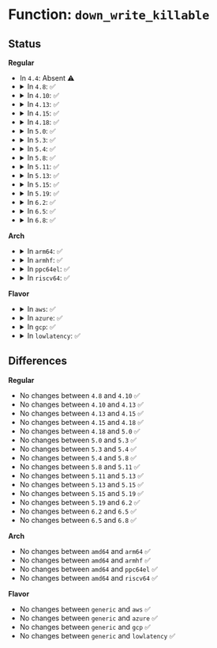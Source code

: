 # Function: <code>down_write_killable</code>

## Status
<b>Regular</b>
<ul>
<li>
In <code>4.4</code>: Absent ⚠️
</li>
<li>
<details>
<summary>In <code>4.8</code>: ✅</summary>

```c
int down_write_killable(struct rw_semaphore *sem);
```

**Collision:** Unique Global

**Inline:** No

**Transformation:** False

**Instances:**

```
In kernel/locking/rwsem.c (ffffffff8189cd50)
Location: kernel/locking/rwsem.c:63
Inline: False
Direct callers:
  - arch/x86/entry/vdso/vma.c:map_vdso
  - kernel/sys.c:SyS_prctl
  - kernel/events/uprobes.c:__create_xol_area
  - mm/util.c:vm_mmap_pgoff
  - mm/mlock.c:sys_munlockall
  - mm/mlock.c:SyS_mlockall
  - mm/mlock.c:SyS_mlockall
  - mm/mlock.c:SyS_munlock
  - mm/mlock.c:do_mlock
  - mm/mmap.c:vm_brk
  - mm/mmap.c:SyS_remap_file_pages
  - mm/mmap.c:SyS_munmap
  - mm/mmap.c:vm_munmap
  - mm/mmap.c:SyS_brk
  - mm/mprotect.c:SyS_mprotect
  - mm/mremap.c:SyS_mremap
  - mm/madvise.c:SyS_madvise
  - fs/exec.c:setup_arg_pages
  - fs/readdir.c:iterate_dir
  - fs/aio.c:aio_setup_ring
  - fs/coredump.c:do_coredump
  - fs/proc/task_mmu.c:clear_refs_write
  - fs/proc/task_mmu.c:clear_refs_write
  - ipc/shm.c:SyS_shmdt
  - ipc/shm.c:do_shmat
```
**Symbols:**

```
ffffffff8189cd50-ffffffff8189cd9f: down_write_killable (STB_GLOBAL)
```
</details>
</li>
<li>
<details>
<summary>In <code>4.10</code>: ✅</summary>

```c
int down_write_killable(struct rw_semaphore *sem);
```

**Collision:** Unique Global

**Inline:** No

**Transformation:** False

**Instances:**

```
In kernel/locking/rwsem.c (ffffffff818d1c30)
Location: kernel/locking/rwsem.c:63
Inline: False
Direct callers:
  - arch/x86/entry/vdso/vma.c:map_vdso
  - kernel/sys.c:SyS_prctl
  - kernel/events/uprobes.c:__create_xol_area
  - mm/util.c:vm_mmap_pgoff
  - mm/mlock.c:sys_munlockall
  - mm/mlock.c:SyS_mlockall
  - mm/mlock.c:SyS_mlockall
  - mm/mlock.c:SyS_munlock
  - mm/mlock.c:do_mlock
  - mm/mmap.c:vm_brk
  - mm/mmap.c:SyS_remap_file_pages
  - mm/mmap.c:SyS_munmap
  - mm/mmap.c:vm_munmap
  - mm/mmap.c:SyS_brk
  - mm/mprotect.c:do_mprotect_pkey
  - mm/mremap.c:SyS_mremap
  - mm/madvise.c:SyS_madvise
  - fs/exec.c:setup_arg_pages
  - fs/readdir.c:iterate_dir
  - fs/aio.c:aio_setup_ring
  - fs/coredump.c:do_coredump
  - fs/proc/task_mmu.c:clear_refs_write
  - fs/proc/task_mmu.c:clear_refs_write
  - ipc/shm.c:SyS_shmdt
  - ipc/shm.c:do_shmat
```
**Symbols:**

```
ffffffff818d1c30-ffffffff818d1c7f: down_write_killable (STB_GLOBAL)
```
</details>
</li>
<li>
<details>
<summary>In <code>4.13</code>: ✅</summary>

```c
int down_write_killable(struct rw_semaphore *sem);
```

**Collision:** Unique Global

**Inline:** No

**Transformation:** False

**Instances:**

```
In kernel/locking/rwsem.c (ffffffff81908e00)
Location: kernel/locking/rwsem.c:64
Inline: False
Direct callers:
  - arch/x86/entry/vdso/vma.c:map_vdso
  - kernel/sys.c:SyS_prctl
  - kernel/events/uprobes.c:__create_xol_area
  - mm/util.c:vm_mmap_pgoff
  - mm/mlock.c:sys_munlockall
  - mm/mlock.c:SyS_mlockall
  - mm/mlock.c:SyS_mlockall
  - mm/mlock.c:SyS_munlock
  - mm/mlock.c:do_mlock
  - mm/mmap.c:vm_brk_flags
  - mm/mmap.c:SyS_remap_file_pages
  - mm/mmap.c:vm_munmap
  - mm/mmap.c:SyS_brk
  - mm/mprotect.c:do_mprotect_pkey
  - mm/mremap.c:SyS_mremap
  - mm/madvise.c:SyS_madvise
  - fs/exec.c:setup_arg_pages
  - fs/readdir.c:iterate_dir
  - fs/aio.c:aio_setup_ring
  - fs/coredump.c:do_coredump
  - fs/proc/task_mmu.c:clear_refs_write
  - fs/proc/task_mmu.c:clear_refs_write
  - ipc/shm.c:SyS_shmdt
  - ipc/shm.c:do_shmat
```
**Symbols:**

```
ffffffff81908e00-ffffffff81908e4e: down_write_killable (STB_GLOBAL)
```
</details>
</li>
<li>
<details>
<summary>In <code>4.15</code>: ✅</summary>

```c
int down_write_killable(struct rw_semaphore *sem);
```

**Collision:** Unique Global

**Inline:** No

**Transformation:** False

**Instances:**

```
In kernel/locking/rwsem.c (ffffffff81992f10)
Location: kernel/locking/rwsem.c:81
Inline: False
Direct callers:
  - arch/x86/entry/vdso/vma.c:map_vdso
  - arch/x86/kernel/ldt.c:write_ldt
  - kernel/sys.c:SyS_prctl
  - kernel/events/uprobes.c:__create_xol_area
  - mm/util.c:vm_mmap_pgoff
  - mm/mlock.c:sys_munlockall
  - mm/mlock.c:SyS_mlockall
  - mm/mlock.c:SyS_munlock
  - mm/mlock.c:do_mlock
  - mm/mmap.c:vm_brk_flags
  - mm/mmap.c:SyS_remap_file_pages
  - mm/mmap.c:vm_munmap
  - mm/mmap.c:SyS_brk
  - mm/mprotect.c:do_mprotect_pkey
  - mm/mremap.c:SyS_mremap
  - mm/madvise.c:SyS_madvise
  - fs/exec.c:setup_arg_pages
  - fs/readdir.c:iterate_dir
  - fs/aio.c:aio_setup_ring
  - fs/coredump.c:do_coredump
  - fs/proc/task_mmu.c:clear_refs_write
  - fs/proc/task_mmu.c:clear_refs_write
  - ipc/shm.c:SyS_shmdt
  - ipc/shm.c:do_shmat
```
**Symbols:**

```
ffffffff81992f10-ffffffff81992f5e: down_write_killable (STB_GLOBAL)
```
</details>
</li>
<li>
<details>
<summary>In <code>4.18</code>: ✅</summary>

```c
int down_write_killable(struct rw_semaphore *sem);
```

**Collision:** Unique Global

**Inline:** No

**Transformation:** False

**Instances:**

```
In kernel/locking/rwsem.c (ffffffff819ef4f0)
Location: kernel/locking/rwsem.c:81
Inline: False
Direct callers:
  - arch/x86/entry/vdso/vma.c:map_vdso
  - arch/x86/kernel/ldt.c:write_ldt
  - kernel/fork.c:copy_mm
  - kernel/sys.c:__ia32_sys_prctl
  - kernel/sys.c:__x64_sys_prctl
  - kernel/events/uprobes.c:__create_xol_area
  - mm/util.c:vm_mmap_pgoff
  - mm/mlock.c:__x64_sys_munlockall
  - mm/mlock.c:__ia32_sys_mlockall
  - mm/mlock.c:__x64_sys_mlockall
  - mm/mlock.c:__ia32_sys_munlock
  - mm/mlock.c:__x64_sys_munlock
  - mm/mlock.c:do_mlock
  - mm/mmap.c:vm_brk_flags
  - mm/mmap.c:__ia32_sys_remap_file_pages
  - mm/mmap.c:__x64_sys_remap_file_pages
  - mm/mmap.c:vm_munmap
  - mm/mmap.c:__ia32_sys_brk
  - mm/mmap.c:__x64_sys_brk
  - mm/mprotect.c:do_mprotect_pkey
  - mm/mremap.c:__ia32_sys_mremap
  - mm/mremap.c:__x64_sys_mremap
  - mm/madvise.c:__ia32_sys_madvise
  - mm/madvise.c:__x64_sys_madvise
  - fs/exec.c:setup_arg_pages
  - fs/readdir.c:iterate_dir
  - fs/aio.c:aio_setup_ring
  - fs/coredump.c:do_coredump
  - fs/proc/task_mmu.c:clear_refs_write
  - fs/proc/task_mmu.c:clear_refs_write
  - ipc/shm.c:ksys_shmdt
  - ipc/shm.c:do_shmat
```
**Symbols:**

```
ffffffff819ef4f0-ffffffff819ef53e: down_write_killable (STB_GLOBAL)
```
</details>
</li>
<li>
<details>
<summary>In <code>5.0</code>: ✅</summary>

```c
int down_write_killable(struct rw_semaphore *sem);
```

**Collision:** Unique Global

**Inline:** No

**Transformation:** False

**Instances:**

```
In kernel/locking/rwsem.c (ffffffff81a2a830)
Location: kernel/locking/rwsem.c:81
Inline: False
Direct callers:
  - arch/x86/entry/vdso/vma.c:map_vdso
  - arch/x86/kernel/ldt.c:write_ldt
  - kernel/sys.c:__ia32_sys_prctl
  - kernel/sys.c:__x64_sys_prctl
  - kernel/events/uprobes.c:__create_xol_area
  - mm/util.c:vm_mmap_pgoff
  - mm/mlock.c:__x64_sys_munlockall
  - mm/mlock.c:__ia32_sys_mlockall
  - mm/mlock.c:__x64_sys_mlockall
  - mm/mlock.c:__ia32_sys_munlock
  - mm/mlock.c:__x64_sys_munlock
  - mm/mlock.c:do_mlock
  - mm/mmap.c:vm_brk_flags
  - mm/mmap.c:__ia32_sys_remap_file_pages
  - mm/mmap.c:__x64_sys_remap_file_pages
  - mm/mmap.c:__vm_munmap
  - mm/mmap.c:__ia32_sys_brk
  - mm/mmap.c:__x64_sys_brk
  - mm/mprotect.c:do_mprotect_pkey
  - mm/mremap.c:__ia32_sys_mremap
  - mm/mremap.c:__x64_sys_mremap
  - mm/madvise.c:__ia32_sys_madvise
  - mm/madvise.c:__x64_sys_madvise
  - fs/exec.c:setup_arg_pages
  - fs/readdir.c:iterate_dir
  - fs/aio.c:aio_setup_ring
  - fs/coredump.c:do_coredump
  - fs/proc/task_mmu.c:clear_refs_write
  - fs/proc/task_mmu.c:clear_refs_write
  - ipc/shm.c:ksys_shmdt
  - ipc/shm.c:do_shmat
```
**Symbols:**

```
ffffffff81a2a830-ffffffff81a2a87e: down_write_killable (STB_GLOBAL)
```
</details>
</li>
<li>
<details>
<summary>In <code>5.3</code>: ✅</summary>

```c
int down_write_killable(struct rw_semaphore *sem);
```

**Collision:** Unique Global

**Inline:** No

**Transformation:** False

**Instances:**

```
In kernel/locking/rwsem.c (ffffffff81a9af20)
Location: kernel/locking/rwsem.c:1508
Inline: False
Direct callers:
  - arch/x86/entry/vdso/vma.c:map_vdso
  - arch/x86/kernel/ldt.c:write_ldt
  - kernel/fork.c:dup_mmap
  - kernel/sys.c:__ia32_sys_prctl
  - kernel/sys.c:__x64_sys_prctl
  - kernel/events/uprobes.c:__create_xol_area
  - mm/util.c:vm_mmap_pgoff
  - mm/mlock.c:__x64_sys_munlockall
  - mm/mlock.c:__ia32_sys_mlockall
  - mm/mlock.c:__x64_sys_mlockall
  - mm/mlock.c:__ia32_sys_munlock
  - mm/mlock.c:__x64_sys_munlock
  - mm/mlock.c:do_mlock
  - mm/mmap.c:vm_brk_flags
  - mm/mmap.c:__ia32_sys_remap_file_pages
  - mm/mmap.c:__x64_sys_remap_file_pages
  - mm/mmap.c:__vm_munmap
  - mm/mmap.c:__ia32_sys_brk
  - mm/mmap.c:__x64_sys_brk
  - mm/mprotect.c:do_mprotect_pkey
  - mm/mremap.c:__ia32_sys_mremap
  - mm/mremap.c:__x64_sys_mremap
  - mm/madvise.c:__do_sys_madvise
  - fs/exec.c:setup_arg_pages
  - fs/readdir.c:iterate_dir
  - fs/aio.c:aio_setup_ring
  - fs/coredump.c:do_coredump
  - fs/proc/task_mmu.c:clear_refs_write
  - fs/proc/task_mmu.c:clear_refs_write
  - fs/configfs/dir.c:configfs_rmdir
  - ipc/shm.c:ksys_shmdt
  - ipc/shm.c:do_shmat
```
**Symbols:**

```
ffffffff81a9af20-ffffffff81a9af74: down_write_killable (STB_GLOBAL)
```
</details>
</li>
<li>
<details>
<summary>In <code>5.4</code>: ✅</summary>

```c
int down_write_killable(struct rw_semaphore *sem);
```

**Collision:** Unique Global

**Inline:** No

**Transformation:** False

**Instances:**

```
In kernel/locking/rwsem.c (ffffffff81ad2870)
Location: kernel/locking/rwsem.c:1542
Inline: False
Direct callers:
  - arch/x86/entry/vdso/vma.c:map_vdso
  - arch/x86/kernel/ldt.c:write_ldt
  - kernel/fork.c:dup_mmap
  - kernel/sys.c:__ia32_sys_prctl
  - kernel/sys.c:__x64_sys_prctl
  - kernel/events/uprobes.c:__create_xol_area
  - mm/util.c:vm_mmap_pgoff
  - mm/mlock.c:__x64_sys_munlockall
  - mm/mlock.c:__ia32_sys_mlockall
  - mm/mlock.c:__x64_sys_mlockall
  - mm/mlock.c:__ia32_sys_munlock
  - mm/mlock.c:__x64_sys_munlock
  - mm/mlock.c:do_mlock
  - mm/mmap.c:vm_brk_flags
  - mm/mmap.c:__ia32_sys_remap_file_pages
  - mm/mmap.c:__x64_sys_remap_file_pages
  - mm/mmap.c:__vm_munmap
  - mm/mmap.c:__ia32_sys_brk
  - mm/mmap.c:__x64_sys_brk
  - mm/mprotect.c:do_mprotect_pkey
  - mm/mremap.c:__ia32_sys_mremap
  - mm/mremap.c:__x64_sys_mremap
  - mm/madvise.c:__do_sys_madvise
  - fs/exec.c:setup_arg_pages
  - fs/readdir.c:iterate_dir
  - fs/aio.c:aio_setup_ring
  - fs/coredump.c:do_coredump
  - fs/proc/task_mmu.c:clear_refs_write
  - fs/proc/task_mmu.c:clear_refs_write
  - fs/configfs/dir.c:configfs_rmdir
  - ipc/shm.c:ksys_shmdt
  - ipc/shm.c:do_shmat
```
**Symbols:**

```
ffffffff81ad2870-ffffffff81ad28c4: down_write_killable (STB_GLOBAL)
```
</details>
</li>
<li>
<details>
<summary>In <code>5.8</code>: ✅</summary>

```c
int down_write_killable(struct rw_semaphore *sem);
```

**Collision:** Unique Global

**Inline:** No

**Transformation:** False

**Instances:**

```
In kernel/locking/rwsem.c (ffffffff81bca990)
Location: kernel/locking/rwsem.c:1539
Inline: False
Direct callers:
  - arch/x86/entry/vdso/vma.c:map_vdso
  - arch/x86/entry/vdso/vma.c:vdso_join_timens
  - arch/x86/kernel/ldt.c:write_ldt
  - kernel/fork.c:dup_mmap
  - kernel/sys.c:__do_sys_prctl
  - kernel/events/uprobes.c:xol_add_vma
  - mm/util.c:vm_mmap_pgoff
  - mm/mlock.c:__do_sys_munlockall
  - mm/mlock.c:__do_sys_mlockall
  - mm/mlock.c:__ia32_sys_munlock
  - mm/mlock.c:__x64_sys_munlock
  - mm/mlock.c:do_mlock
  - mm/mmap.c:vm_brk_flags
  - mm/mmap.c:__do_sys_remap_file_pages
  - mm/mmap.c:__vm_munmap
  - mm/mmap.c:__do_sys_brk
  - mm/mprotect.c:do_mprotect_pkey
  - mm/mremap.c:__do_sys_mremap
  - fs/exec.c:setup_arg_pages
  - fs/exec.c:__bprm_mm_init
  - fs/readdir.c:iterate_dir
  - fs/aio.c:aio_setup_ring
  - fs/coredump.c:coredump_wait
  - fs/proc/task_mmu.c:clear_refs_write
  - fs/proc/task_mmu.c:clear_refs_write
  - fs/configfs/dir.c:configfs_rmdir
  - ipc/shm.c:ksys_shmdt
  - ipc/shm.c:do_shmat
```
**Symbols:**

```
ffffffff81bca990-ffffffff81bca9e8: down_write_killable (STB_GLOBAL)
```
</details>
</li>
<li>
<details>
<summary>In <code>5.11</code>: ✅</summary>

```c
int down_write_killable(struct rw_semaphore *sem);
```

**Collision:** Unique Global

**Inline:** No

**Transformation:** False

**Instances:**

```
In kernel/locking/rwsem.c (ffffffff81c43800)
Location: kernel/locking/rwsem.c:1414
Inline: False
Direct callers:
  - arch/x86/entry/vdso/vma.c:map_vdso
  - arch/x86/kernel/ldt.c:write_ldt
  - kernel/fork.c:dup_mmap
  - kernel/sys.c:__do_sys_prctl
  - kernel/events/uprobes.c:xol_add_vma
  - mm/util.c:vm_mmap_pgoff
  - mm/mlock.c:__do_sys_munlockall
  - mm/mlock.c:__do_sys_mlockall
  - mm/mlock.c:__ia32_sys_munlock
  - mm/mlock.c:__x64_sys_munlock
  - mm/mlock.c:do_mlock
  - mm/mmap.c:vm_brk_flags
  - mm/mmap.c:__do_sys_remap_file_pages
  - mm/mmap.c:__vm_munmap
  - mm/mmap.c:__do_sys_brk
  - mm/mprotect.c:do_mprotect_pkey
  - mm/mremap.c:__do_sys_mremap
  - fs/exec.c:exec_mmap
  - fs/exec.c:exec_mmap
  - fs/exec.c:setup_arg_pages
  - fs/exec.c:__bprm_mm_init
  - fs/readdir.c:iterate_dir
  - fs/aio.c:aio_setup_ring
  - fs/coredump.c:dump_vma_snapshot
  - fs/coredump.c:coredump_wait
  - fs/proc/task_mmu.c:clear_refs_write
  - fs/configfs/dir.c:configfs_rmdir
  - ipc/shm.c:ksys_shmdt
  - ipc/shm.c:do_shmat
```
**Symbols:**

```
ffffffff81c43800-ffffffff81c43858: down_write_killable (STB_GLOBAL)
```
</details>
</li>
<li>
<details>
<summary>In <code>5.13</code>: ✅</summary>

```c
int down_write_killable(struct rw_semaphore *sem);
```

**Collision:** Unique Global

**Inline:** No

**Transformation:** False

**Instances:**

```
In kernel/locking/rwsem.c (ffffffff81c35630)
Location: kernel/locking/rwsem.c:1414
Inline: False
Direct callers:
  - arch/x86/entry/vdso/vma.c:map_vdso
  - arch/x86/kernel/ldt.c:write_ldt
  - kernel/fork.c:dup_mmap
  - kernel/sys.c:__do_sys_prctl
  - kernel/events/uprobes.c:__create_xol_area
  - mm/util.c:vm_mmap_pgoff
  - mm/mlock.c:__do_sys_munlockall
  - mm/mlock.c:__do_sys_mlockall
  - mm/mlock.c:__ia32_sys_munlock
  - mm/mlock.c:__x64_sys_munlock
  - mm/mlock.c:do_mlock
  - mm/mmap.c:vm_brk_flags
  - mm/mmap.c:__do_sys_remap_file_pages
  - mm/mmap.c:__vm_munmap
  - mm/mmap.c:__do_sys_brk
  - mm/mprotect.c:do_mprotect_pkey
  - mm/mremap.c:__do_sys_mremap
  - fs/exec.c:exec_mmap
  - fs/exec.c:exec_mmap
  - fs/exec.c:setup_arg_pages
  - fs/exec.c:__bprm_mm_init
  - fs/readdir.c:iterate_dir
  - fs/aio.c:aio_setup_ring
  - fs/coredump.c:dump_vma_snapshot
  - fs/coredump.c:coredump_wait
  - fs/proc/task_mmu.c:clear_refs_write
  - fs/configfs/dir.c:configfs_rmdir
  - ipc/shm.c:ksys_shmdt
  - ipc/shm.c:do_shmat
```
**Symbols:**

```
ffffffff81c35630-ffffffff81c35688: down_write_killable (STB_GLOBAL)
```
</details>
</li>
<li>
<details>
<summary>In <code>5.15</code>: ✅</summary>

```c
int down_write_killable(struct rw_semaphore *sem);
```

**Collision:** Unique Global

**Inline:** No

**Transformation:** False

**Instances:**

```
In kernel/locking/rwsem.c (ffffffff81d53e50)
Location: kernel/locking/rwsem.c:1531
Inline: False
Direct callers:
  - arch/x86/entry/vdso/vma.c:map_vdso
  - arch/x86/kernel/ldt.c:write_ldt
  - kernel/fork.c:dup_mmap
  - kernel/sys.c:__do_sys_prctl
  - kernel/events/uprobes.c:__create_xol_area
  - mm/util.c:vm_mmap_pgoff
  - mm/mlock.c:__do_sys_munlockall
  - mm/mlock.c:__do_sys_mlockall
  - mm/mlock.c:__ia32_sys_munlock
  - mm/mlock.c:__x64_sys_munlock
  - mm/mlock.c:do_mlock
  - mm/mmap.c:vm_brk_flags
  - mm/mmap.c:__do_sys_remap_file_pages
  - mm/mmap.c:__vm_munmap
  - mm/mmap.c:__do_sys_brk
  - mm/mprotect.c:do_mprotect_pkey
  - mm/mremap.c:__do_sys_mremap
  - fs/exec.c:exec_mmap
  - fs/exec.c:exec_mmap
  - fs/exec.c:setup_arg_pages
  - fs/exec.c:__bprm_mm_init
  - fs/readdir.c:iterate_dir
  - fs/aio.c:aio_setup_ring
  - fs/coredump.c:dump_vma_snapshot
  - fs/coredump.c:coredump_wait
  - fs/proc/task_mmu.c:clear_refs_write
  - fs/configfs/dir.c:configfs_rmdir
  - ipc/shm.c:ksys_shmdt
  - ipc/shm.c:do_shmat
```
**Symbols:**

```
ffffffff81d53e50-ffffffff81d53ea8: down_write_killable (STB_GLOBAL)
```
</details>
</li>
<li>
<details>
<summary>In <code>5.19</code>: ✅</summary>

```c
int down_write_killable(struct rw_semaphore *sem);
```

**Collision:** Unique Global

**Inline:** No

**Transformation:** False

**Instances:**

```
In kernel/locking/rwsem.c (ffffffff81f25c30)
Location: kernel/locking/rwsem.c:1560
Inline: False
Direct callers:
  - arch/x86/entry/vdso/vma.c:map_vdso
  - arch/x86/kernel/ldt.c:write_ldt
  - kernel/fork.c:dup_mmap
  - kernel/sys.c:__do_sys_prctl
  - kernel/events/uprobes.c:__create_xol_area
  - mm/util.c:vm_mmap_pgoff
  - mm/mlock.c:__do_sys_munlockall
  - mm/mlock.c:__do_sys_mlockall
  - mm/mlock.c:__ia32_sys_munlock
  - mm/mlock.c:__x64_sys_munlock
  - mm/mlock.c:do_mlock
  - mm/mmap.c:vm_brk_flags
  - mm/mmap.c:__do_sys_remap_file_pages
  - mm/mmap.c:__vm_munmap
  - mm/mmap.c:__do_sys_brk
  - mm/mprotect.c:do_mprotect_pkey
  - mm/mremap.c:__do_sys_mremap
  - mm/madvise.c:do_madvise
  - fs/exec.c:alloc_bprm
  - fs/exec.c:exec_mmap
  - fs/exec.c:exec_mmap
  - fs/exec.c:setup_arg_pages
  - fs/readdir.c:iterate_dir
  - fs/aio.c:aio_setup_ring
  - fs/coredump.c:dump_vma_snapshot
  - fs/proc/task_mmu.c:clear_refs_write
  - fs/configfs/dir.c:configfs_rmdir
  - ipc/shm.c:ksys_shmdt
  - ipc/shm.c:do_shmat
```
**Symbols:**

```
ffffffff81f25c30-ffffffff81f25c8b: down_write_killable (STB_GLOBAL)
```
</details>
</li>
<li>
<details>
<summary>In <code>6.2</code>: ✅</summary>

```c
int down_write_killable(struct rw_semaphore *sem);
```

**Collision:** Unique Global

**Inline:** No

**Transformation:** False

**Instances:**

```
In kernel/locking/rwsem.c (ffffffff820d1650)
Location: kernel/locking/rwsem.c:1581
Inline: False
Direct callers:
  - arch/x86/entry/vdso/vma.c:map_vdso
  - arch/x86/kernel/ldt.c:write_ldt
  - kernel/fork.c:dup_mmap
  - kernel/sys.c:__do_sys_prctl
  - kernel/events/uprobes.c:xol_add_vma
  - mm/util.c:vm_mmap_pgoff
  - mm/mlock.c:__do_sys_munlockall
  - mm/mlock.c:__do_sys_mlockall
  - mm/mlock.c:__ia32_sys_munlock
  - mm/mlock.c:__x64_sys_munlock
  - mm/mlock.c:do_mlock
  - mm/mmap.c:vm_brk_flags
  - mm/mmap.c:__do_sys_remap_file_pages
  - mm/mmap.c:__vm_munmap
  - mm/mmap.c:__do_sys_brk
  - mm/mprotect.c:do_mprotect_pkey
  - mm/mremap.c:__do_sys_mremap
  - mm/madvise.c:do_madvise
  - fs/exec.c:alloc_bprm
  - fs/exec.c:exec_mmap
  - fs/exec.c:setup_arg_pages
  - fs/readdir.c:iterate_dir
  - fs/aio.c:aio_setup_ring
  - fs/coredump.c:dump_vma_snapshot
  - fs/proc/task_mmu.c:clear_refs_write
  - fs/configfs/dir.c:configfs_rmdir
  - ipc/shm.c:ksys_shmdt
  - ipc/shm.c:do_shmat
```
**Symbols:**

```
ffffffff820d1650-ffffffff820d16d2: down_write_killable (STB_GLOBAL)
```
</details>
</li>
<li>
<details>
<summary>In <code>6.5</code>: ✅</summary>

```c
int down_write_killable(struct rw_semaphore *sem);
```

**Collision:** Unique Global

**Inline:** No

**Transformation:** False

**Instances:**

```
In kernel/locking/rwsem.c (ffffffff821559c0)
Location: kernel/locking/rwsem.c:1581
Inline: False
Direct callers:
  - arch/x86/entry/vdso/vma.c:map_vdso
  - arch/x86/kernel/process_64.c:prctl_enable_tagged_addr
  - arch/x86/kernel/ldt.c:write_ldt
  - kernel/fork.c:dup_mmap
  - kernel/sys.c:__do_sys_prctl
  - kernel/sys.c:__do_sys_prctl
  - kernel/events/uprobes.c:xol_add_vma
  - mm/util.c:vm_mmap_pgoff
  - mm/memory.c:lock_mm_and_find_vma
  - mm/mlock.c:__do_sys_munlockall
  - mm/mlock.c:__do_sys_mlockall
  - mm/mlock.c:__ia32_sys_munlock
  - mm/mlock.c:__x64_sys_munlock
  - mm/mlock.c:do_mlock
  - mm/mmap.c:vm_brk_flags
  - mm/mmap.c:__do_sys_remap_file_pages
  - mm/mmap.c:__vm_munmap
  - mm/mmap.c:expand_stack
  - mm/mmap.c:__do_sys_brk
  - mm/mprotect.c:do_mprotect_pkey
  - mm/mremap.c:__do_sys_mremap
  - mm/madvise.c:do_madvise
  - fs/exec.c:alloc_bprm
  - fs/exec.c:exec_mmap
  - fs/exec.c:setup_arg_pages
  - fs/aio.c:aio_setup_ring
  - fs/binfmt_elf.c:create_elf_tables
  - fs/compat_binfmt_elf.c:create_elf_tables
  - fs/coredump.c:dump_vma_snapshot
  - fs/proc/task_mmu.c:clear_refs_write
  - fs/configfs/dir.c:configfs_rmdir
  - ipc/shm.c:ksys_shmdt
  - ipc/shm.c:do_shmat
```
**Symbols:**

```
ffffffff821559c0-ffffffff82155a42: down_write_killable (STB_GLOBAL)
```
</details>
</li>
<li>
<details>
<summary>In <code>6.8</code>: ✅</summary>

```c
int down_write_killable(struct rw_semaphore *sem);
```

**Collision:** Unique Global

**Inline:** No

**Transformation:** False

**Instances:**

```
In kernel/locking/rwsem.c (ffffffff82238800)
Location: kernel/locking/rwsem.c:1587
Inline: False
Direct callers:
  - arch/x86/entry/vdso/vma.c:map_vdso
  - arch/x86/kernel/process_64.c:prctl_enable_tagged_addr
  - arch/x86/kernel/ldt.c:write_ldt
  - kernel/fork.c:dup_mmap
  - kernel/sys.c:__do_sys_prctl
  - kernel/sys.c:__do_sys_prctl
  - kernel/events/uprobes.c:xol_add_vma
  - mm/util.c:vm_mmap_pgoff
  - mm/memory.c:lock_mm_and_find_vma
  - mm/mlock.c:__do_sys_munlockall
  - mm/mlock.c:__do_sys_mlockall
  - mm/mlock.c:__ia32_sys_munlock
  - mm/mlock.c:__x64_sys_munlock
  - mm/mlock.c:do_mlock
  - mm/mmap.c:vm_brk_flags
  - mm/mmap.c:__do_sys_remap_file_pages
  - mm/mmap.c:__vm_munmap
  - mm/mmap.c:expand_stack
  - mm/mmap.c:__do_sys_brk
  - mm/mprotect.c:do_mprotect_pkey
  - mm/mremap.c:__do_sys_mremap
  - mm/madvise.c:do_madvise
  - fs/exec.c:alloc_bprm
  - fs/exec.c:exec_mmap
  - fs/exec.c:setup_arg_pages
  - fs/aio.c:aio_setup_ring
  - fs/binfmt_elf.c:create_elf_tables
  - fs/compat_binfmt_elf.c:create_elf_tables
  - fs/coredump.c:dump_vma_snapshot
  - fs/proc/task_mmu.c:clear_refs_write
  - fs/configfs/dir.c:configfs_rmdir
  - ipc/shm.c:ksys_shmdt
  - ipc/shm.c:do_shmat
```
**Symbols:**

```
ffffffff82238800-ffffffff82238882: down_write_killable (STB_GLOBAL)
```
</details>
</li>
</ul>
<b>Arch</b>
<ul>
<li>
<details>
<summary>In <code>arm64</code>: ✅</summary>

```c
int down_write_killable(struct rw_semaphore *sem);
```

**Collision:** Unique Global

**Inline:** No

**Transformation:** False

**Instances:**

```
In kernel/locking/rwsem.c (ffff800010da4d40)
Location: kernel/locking/rwsem.c:1542
Inline: False
Direct callers:
  - arch/arm64/kernel/vdso.c:arch_setup_additional_pages
  - arch/arm64/kernel/vdso.c:aarch32_setup_additional_pages
  - kernel/fork.c:dup_mmap
  - kernel/sys.c:__arm64_sys_prctl
  - kernel/events/uprobes.c:__create_xol_area
  - mm/util.c:vm_mmap_pgoff
  - mm/mlock.c:__arm64_sys_munlockall
  - mm/mlock.c:__arm64_sys_mlockall
  - mm/mlock.c:__arm64_sys_munlock
  - mm/mlock.c:do_mlock
  - mm/mmap.c:vm_brk_flags
  - mm/mmap.c:__arm64_sys_remap_file_pages
  - mm/mmap.c:__vm_munmap
  - mm/mmap.c:__arm64_sys_brk
  - mm/mprotect.c:__arm64_sys_mprotect
  - mm/mremap.c:__arm64_sys_mremap
  - mm/madvise.c:__arm64_sys_madvise
  - fs/exec.c:setup_arg_pages
  - fs/readdir.c:iterate_dir
  - fs/aio.c:aio_setup_ring
  - fs/coredump.c:do_coredump
  - fs/proc/task_mmu.c:clear_refs_write
  - fs/configfs/dir.c:configfs_rmdir
  - ipc/shm.c:ksys_shmdt
  - ipc/shm.c:do_shmat
```
**Symbols:**

```
ffff800010da4d40-ffff800010da4dcc: down_write_killable (STB_GLOBAL)
```
</details>
</li>
<li>
<details>
<summary>In <code>armhf</code>: ✅</summary>

```c
int down_write_killable(struct rw_semaphore *sem);
```

**Collision:** Unique Global

**Inline:** No

**Transformation:** False

**Instances:**

```
In kernel/locking/rwsem.c (c0e9cdb4)
Location: kernel/locking/rwsem.c:1542
Inline: False
Direct callers:
  - arch/arm/kernel/process.c:arch_setup_additional_pages
  - kernel/fork.c:dup_mmap
  - kernel/sys.c:__se_sys_prctl
  - kernel/events/uprobes.c:__create_xol_area
  - mm/util.c:vm_mmap_pgoff
  - mm/mlock.c:sys_munlockall
  - mm/mlock.c:__se_sys_mlockall
  - mm/mlock.c:__se_sys_munlock
  - mm/mlock.c:do_mlock
  - mm/mmap.c:vm_brk_flags
  - mm/mmap.c:__se_sys_remap_file_pages
  - mm/mmap.c:__vm_munmap
  - mm/mmap.c:__se_sys_brk
  - mm/mprotect.c:__se_sys_mprotect
  - mm/mremap.c:__se_sys_mremap
  - mm/madvise.c:__se_sys_madvise
  - fs/exec.c:__do_execve_file
  - fs/exec.c:setup_arg_pages
  - fs/readdir.c:iterate_dir
  - fs/aio.c:aio_setup_ring
  - fs/coredump.c:do_coredump
  - fs/proc/task_mmu.c:clear_refs_write
  - fs/configfs/dir.c:configfs_rmdir
  - ipc/shm.c:ksys_shmdt
  - ipc/shm.c:do_shmat
```
**Symbols:**

```
c0e9cdb4-c0e9ce30: down_write_killable (STB_GLOBAL)
```
</details>
</li>
<li>
<details>
<summary>In <code>ppc64el</code>: ✅</summary>

```c
int down_write_killable(struct rw_semaphore *sem);
```

**Collision:** Unique Global

**Inline:** No

**Transformation:** False

**Instances:**

```
In kernel/locking/rwsem.c (c000000000ee73b0)
Location: kernel/locking/rwsem.c:1542
Inline: False
Direct callers:
  - arch/powerpc/kernel/vdso.c:arch_setup_additional_pages
  - kernel/fork.c:dup_mmap
  - kernel/sys.c:__se_sys_prctl
  - kernel/events/uprobes.c:__create_xol_area
  - mm/util.c:vm_mmap_pgoff
  - mm/mlock.c:sys_munlockall
  - mm/mlock.c:__se_sys_mlockall
  - mm/mlock.c:__se_sys_munlock
  - mm/mlock.c:do_mlock
  - mm/mmap.c:vm_brk_flags
  - mm/mmap.c:__se_sys_remap_file_pages
  - mm/mmap.c:__vm_munmap
  - mm/mmap.c:__se_sys_brk
  - mm/mprotect.c:__se_sys_mprotect
  - mm/mremap.c:__se_sys_mremap
  - mm/madvise.c:__se_sys_madvise
  - fs/exec.c:setup_arg_pages
  - fs/readdir.c:iterate_dir
  - fs/aio.c:aio_setup_ring
  - fs/coredump.c:do_coredump
  - fs/proc/task_mmu.c:clear_refs_write
  - fs/configfs/dir.c:configfs_rmdir
  - ipc/shm.c:ksys_shmdt
  - ipc/shm.c:do_shmat
```
**Symbols:**

```
c000000000ee73b0-c000000000ee7458: down_write_killable (STB_GLOBAL)
```
</details>
</li>
<li>
<details>
<summary>In <code>riscv64</code>: ✅</summary>

```c
int down_write_killable(struct rw_semaphore *sem);
```

**Collision:** Unique Global

**Inline:** No

**Transformation:** False

**Instances:**

```
In kernel/locking/rwsem.c (ffffffe0008c7b92)
Location: kernel/locking/rwsem.c:1542
Inline: False
Direct callers:
  - kernel/fork.c:dup_mmap
  - kernel/sys.c:__se_sys_prctl
  - mm/util.c:vm_mmap_pgoff
  - mm/mlock.c:sys_munlockall
  - mm/mlock.c:__se_sys_mlockall
  - mm/mlock.c:__se_sys_munlock
  - mm/mlock.c:do_mlock
  - mm/mmap.c:vm_brk_flags
  - mm/mmap.c:__se_sys_remap_file_pages
  - mm/mmap.c:__vm_munmap
  - mm/mmap.c:__se_sys_brk
  - mm/mprotect.c:__se_sys_mprotect
  - mm/mremap.c:__se_sys_mremap
  - mm/madvise.c:__se_sys_madvise
  - fs/exec.c:__do_execve_file
  - fs/exec.c:setup_arg_pages
  - fs/readdir.c:iterate_dir
  - fs/aio.c:aio_setup_ring
  - fs/coredump.c:do_coredump
  - fs/proc/task_mmu.c:clear_refs_write
  - fs/configfs/dir.c:configfs_rmdir
  - ipc/shm.c:ksys_shmdt
  - ipc/shm.c:do_shmat
```
**Symbols:**

```
ffffffe0008c7b92-ffffffe0008c7bf0: down_write_killable (STB_GLOBAL)
```
</details>
</li>
</ul>
<b>Flavor</b>
<ul>
<li>
<details>
<summary>In <code>aws</code>: ✅</summary>

```c
int down_write_killable(struct rw_semaphore *sem);
```

**Collision:** Unique Global

**Inline:** No

**Transformation:** False

**Instances:**

```
In kernel/locking/rwsem.c (ffffffff81a716e0)
Location: kernel/locking/rwsem.c:1542
Inline: False
Direct callers:
  - arch/x86/entry/vdso/vma.c:map_vdso
  - arch/x86/kernel/ldt.c:write_ldt
  - kernel/fork.c:dup_mmap
  - kernel/sys.c:__ia32_sys_prctl
  - kernel/sys.c:__x64_sys_prctl
  - kernel/events/uprobes.c:__create_xol_area
  - mm/util.c:vm_mmap_pgoff
  - mm/mlock.c:__x64_sys_munlockall
  - mm/mlock.c:__ia32_sys_mlockall
  - mm/mlock.c:__x64_sys_mlockall
  - mm/mlock.c:__ia32_sys_munlock
  - mm/mlock.c:__x64_sys_munlock
  - mm/mlock.c:do_mlock
  - mm/mmap.c:vm_brk_flags
  - mm/mmap.c:__ia32_sys_remap_file_pages
  - mm/mmap.c:__x64_sys_remap_file_pages
  - mm/mmap.c:__vm_munmap
  - mm/mmap.c:__ia32_sys_brk
  - mm/mmap.c:__x64_sys_brk
  - mm/mprotect.c:do_mprotect_pkey
  - mm/mremap.c:__ia32_sys_mremap
  - mm/mremap.c:__x64_sys_mremap
  - mm/madvise.c:__do_sys_madvise
  - fs/exec.c:setup_arg_pages
  - fs/readdir.c:iterate_dir
  - fs/aio.c:aio_setup_ring
  - fs/coredump.c:do_coredump
  - fs/proc/task_mmu.c:clear_refs_write
  - fs/proc/task_mmu.c:clear_refs_write
  - fs/configfs/dir.c:configfs_rmdir
  - ipc/shm.c:ksys_shmdt
  - ipc/shm.c:do_shmat
```
**Symbols:**

```
ffffffff81a716e0-ffffffff81a71734: down_write_killable (STB_GLOBAL)
```
</details>
</li>
<li>
<details>
<summary>In <code>azure</code>: ✅</summary>

```c
int down_write_killable(struct rw_semaphore *sem);
```

**Collision:** Unique Global

**Inline:** No

**Transformation:** False

**Instances:**

```
In kernel/locking/rwsem.c (ffffffff81a2dad0)
Location: kernel/locking/rwsem.c:1542
Inline: False
Direct callers:
  - arch/x86/entry/vdso/vma.c:map_vdso
  - arch/x86/kernel/ldt.c:write_ldt
  - kernel/fork.c:dup_mmap
  - kernel/sys.c:__ia32_sys_prctl
  - kernel/sys.c:__x64_sys_prctl
  - kernel/events/uprobes.c:__create_xol_area
  - mm/util.c:vm_mmap_pgoff
  - mm/mlock.c:__x64_sys_munlockall
  - mm/mlock.c:__ia32_sys_mlockall
  - mm/mlock.c:__x64_sys_mlockall
  - mm/mlock.c:__ia32_sys_munlock
  - mm/mlock.c:__x64_sys_munlock
  - mm/mlock.c:do_mlock
  - mm/mmap.c:vm_brk_flags
  - mm/mmap.c:__ia32_sys_remap_file_pages
  - mm/mmap.c:__x64_sys_remap_file_pages
  - mm/mmap.c:__vm_munmap
  - mm/mmap.c:__ia32_sys_brk
  - mm/mmap.c:__x64_sys_brk
  - mm/mprotect.c:do_mprotect_pkey
  - mm/mremap.c:__ia32_sys_mremap
  - mm/mremap.c:__x64_sys_mremap
  - mm/madvise.c:__do_sys_madvise
  - fs/exec.c:setup_arg_pages
  - fs/readdir.c:iterate_dir
  - fs/aio.c:aio_setup_ring
  - fs/coredump.c:do_coredump
  - fs/proc/task_mmu.c:clear_refs_write
  - fs/proc/task_mmu.c:clear_refs_write
  - fs/configfs/dir.c:configfs_rmdir
  - ipc/shm.c:ksys_shmdt
  - ipc/shm.c:do_shmat
```
**Symbols:**

```
ffffffff81a2dad0-ffffffff81a2db24: down_write_killable (STB_GLOBAL)
```
</details>
</li>
<li>
<details>
<summary>In <code>gcp</code>: ✅</summary>

```c
int down_write_killable(struct rw_semaphore *sem);
```

**Collision:** Unique Global

**Inline:** No

**Transformation:** False

**Instances:**

```
In kernel/locking/rwsem.c (ffffffff81addaf0)
Location: kernel/locking/rwsem.c:1542
Inline: False
Direct callers:
  - arch/x86/entry/vdso/vma.c:map_vdso
  - arch/x86/kernel/ldt.c:write_ldt
  - kernel/fork.c:dup_mmap
  - kernel/sys.c:__ia32_sys_prctl
  - kernel/sys.c:__x64_sys_prctl
  - kernel/events/uprobes.c:__create_xol_area
  - mm/util.c:vm_mmap_pgoff
  - mm/mlock.c:__x64_sys_munlockall
  - mm/mlock.c:__ia32_sys_mlockall
  - mm/mlock.c:__x64_sys_mlockall
  - mm/mlock.c:__ia32_sys_munlock
  - mm/mlock.c:__x64_sys_munlock
  - mm/mlock.c:do_mlock
  - mm/mmap.c:vm_brk_flags
  - mm/mmap.c:__ia32_sys_remap_file_pages
  - mm/mmap.c:__x64_sys_remap_file_pages
  - mm/mmap.c:__vm_munmap
  - mm/mmap.c:__ia32_sys_brk
  - mm/mmap.c:__x64_sys_brk
  - mm/mprotect.c:do_mprotect_pkey
  - mm/mremap.c:__ia32_sys_mremap
  - mm/mremap.c:__x64_sys_mremap
  - mm/madvise.c:__do_sys_madvise
  - fs/exec.c:setup_arg_pages
  - fs/readdir.c:iterate_dir
  - fs/aio.c:aio_setup_ring
  - fs/coredump.c:do_coredump
  - fs/proc/task_mmu.c:clear_refs_write
  - fs/proc/task_mmu.c:clear_refs_write
  - fs/configfs/dir.c:configfs_rmdir
  - ipc/shm.c:ksys_shmdt
  - ipc/shm.c:do_shmat
```
**Symbols:**

```
ffffffff81addaf0-ffffffff81addb44: down_write_killable (STB_GLOBAL)
```
</details>
</li>
<li>
<details>
<summary>In <code>lowlatency</code>: ✅</summary>

```c
int down_write_killable(struct rw_semaphore *sem);
```

**Collision:** Unique Global

**Inline:** No

**Transformation:** False

**Instances:**

```
In kernel/locking/rwsem.c (ffffffff81ae9fc0)
Location: kernel/locking/rwsem.c:1542
Inline: False
Direct callers:
  - arch/x86/entry/vdso/vma.c:map_vdso
  - arch/x86/kernel/ldt.c:write_ldt
  - kernel/fork.c:dup_mmap
  - kernel/sys.c:__ia32_sys_prctl
  - kernel/sys.c:__x64_sys_prctl
  - kernel/events/uprobes.c:__create_xol_area
  - mm/util.c:vm_mmap_pgoff
  - mm/mlock.c:__x64_sys_munlockall
  - mm/mlock.c:__ia32_sys_mlockall
  - mm/mlock.c:__x64_sys_mlockall
  - mm/mlock.c:__ia32_sys_munlock
  - mm/mlock.c:__x64_sys_munlock
  - mm/mlock.c:do_mlock
  - mm/mmap.c:vm_brk_flags
  - mm/mmap.c:__ia32_sys_remap_file_pages
  - mm/mmap.c:__x64_sys_remap_file_pages
  - mm/mmap.c:__vm_munmap
  - mm/mmap.c:__ia32_sys_brk
  - mm/mmap.c:__x64_sys_brk
  - mm/mprotect.c:do_mprotect_pkey
  - mm/mremap.c:__ia32_sys_mremap
  - mm/mremap.c:__x64_sys_mremap
  - mm/madvise.c:__do_sys_madvise
  - fs/exec.c:setup_arg_pages
  - fs/readdir.c:iterate_dir
  - fs/aio.c:aio_setup_ring
  - fs/coredump.c:do_coredump
  - fs/proc/task_mmu.c:clear_refs_write
  - fs/proc/task_mmu.c:clear_refs_write
  - fs/configfs/dir.c:configfs_rmdir
  - ipc/shm.c:ksys_shmdt
  - ipc/shm.c:do_shmat
```
**Symbols:**

```
ffffffff81ae9fc0-ffffffff81aea000: down_write_killable (STB_GLOBAL)
```
</details>
</li>
</ul>

## Differences
<b>Regular</b>
<ul>
<li>
No changes between <code>4.8</code> and <code>4.10</code> ✅
</li>
<li>
No changes between <code>4.10</code> and <code>4.13</code> ✅
</li>
<li>
No changes between <code>4.13</code> and <code>4.15</code> ✅
</li>
<li>
No changes between <code>4.15</code> and <code>4.18</code> ✅
</li>
<li>
No changes between <code>4.18</code> and <code>5.0</code> ✅
</li>
<li>
No changes between <code>5.0</code> and <code>5.3</code> ✅
</li>
<li>
No changes between <code>5.3</code> and <code>5.4</code> ✅
</li>
<li>
No changes between <code>5.4</code> and <code>5.8</code> ✅
</li>
<li>
No changes between <code>5.8</code> and <code>5.11</code> ✅
</li>
<li>
No changes between <code>5.11</code> and <code>5.13</code> ✅
</li>
<li>
No changes between <code>5.13</code> and <code>5.15</code> ✅
</li>
<li>
No changes between <code>5.15</code> and <code>5.19</code> ✅
</li>
<li>
No changes between <code>5.19</code> and <code>6.2</code> ✅
</li>
<li>
No changes between <code>6.2</code> and <code>6.5</code> ✅
</li>
<li>
No changes between <code>6.5</code> and <code>6.8</code> ✅
</li>
</ul>
<b>Arch</b>
<ul>
<li>
No changes between <code>amd64</code> and <code>arm64</code> ✅
</li>
<li>
No changes between <code>amd64</code> and <code>armhf</code> ✅
</li>
<li>
No changes between <code>amd64</code> and <code>ppc64el</code> ✅
</li>
<li>
No changes between <code>amd64</code> and <code>riscv64</code> ✅
</li>
</ul>
<b>Flavor</b>
<ul>
<li>
No changes between <code>generic</code> and <code>aws</code> ✅
</li>
<li>
No changes between <code>generic</code> and <code>azure</code> ✅
</li>
<li>
No changes between <code>generic</code> and <code>gcp</code> ✅
</li>
<li>
No changes between <code>generic</code> and <code>lowlatency</code> ✅
</li>
</ul>

